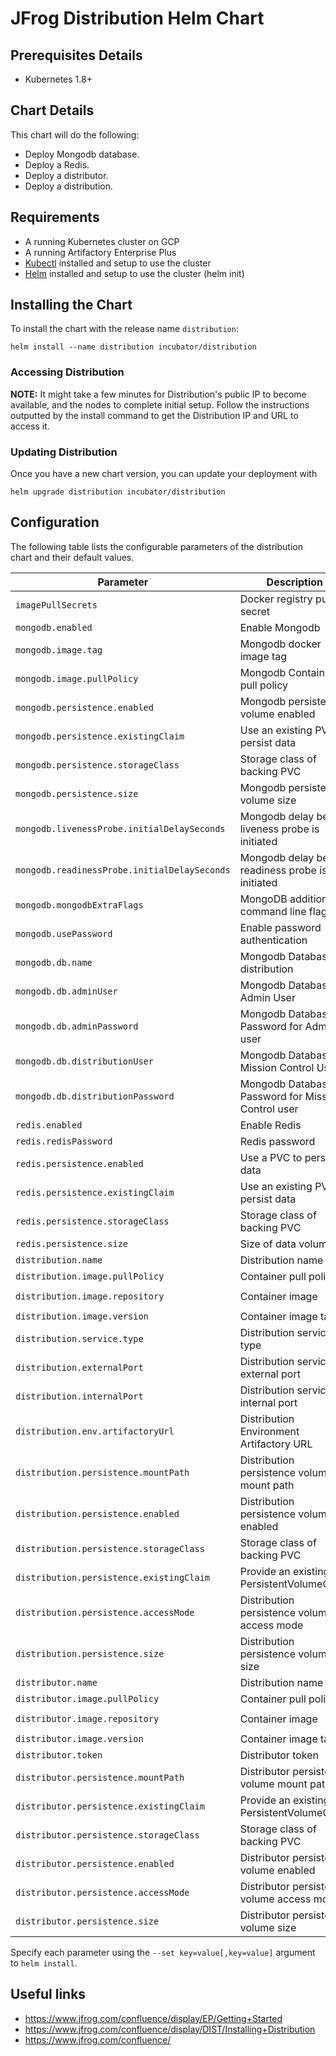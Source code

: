 # JFrog Distribution Helm Chart

## Prerequisites Details

* Kubernetes 1.8+

## Chart Details
This chart will do the following:

* Deploy Mongodb database.
* Deploy a Redis.
* Deploy a distributor.
* Deploy a distribution.

## Requirements
- A running Kubernetes cluster on GCP
- A running Artifactory Enterprise Plus
- [Kubectl](https://kubernetes.io/docs/tasks/tools/install-kubectl/) installed and setup to use the cluster
- [Helm](https://helm.sh/) installed and setup to use the cluster (helm init)

## Installing the Chart
To install the chart with the release name `distribution`:
```
helm install --name distribution incubator/distribution
```

### Accessing Distribution
**NOTE:** It might take a few minutes for Distribution's public IP to become available, and the nodes to complete initial setup.
Follow the instructions outputted by the install command to get the Distribution IP and URL to access it.

### Updating Distribution
Once you have a new chart version, you can update your deployment with
```
helm upgrade distribution incubator/distribution
```

## Configuration

The following table lists the configurable parameters of the distribution chart and their default values.

|         Parameter            |           Description             |                         Default                       |
|------------------------------|-----------------------------------|-------------------------------------------------------|
| `imagePullSecrets`           | Docker registry pull secret       |                                                       |
| `mongodb.enabled`                   | Enable Mongodb                      | `true`                              |
| `mongodb.image.tag`                   | Mongodb docker image tag                     | `3.6.3`                              |
| `mongodb.image.pullPolicy`                   | Mongodb Container pull policy                      | `IfNotPresent`                              |
| `mongodb.persistence.enabled`    | Mongodb persistence volume enabled          | `true`                          |
| `mongodb.persistence.existingClaim`   | Use an existing PVC to persist data               | `nil`                        |
| `mongodb.persistence.storageClass`    | Storage class of backing PVC                      | `generic`                    |
| `mongodb.persistence.size`       | Mongodb persistence volume size             | `10Gi`                         |
| `mongodb.livenessProbe.initialDelaySeconds` | Mongodb delay before liveness probe is initiated                                                     | `40`                                                       |
| `mongodb.readinessProbe.initialDelaySeconds`| Mongodb delay before readiness probe is initiated                                                    | `30`                                                       |
| `mongodb.mongodbExtraFlags`                 | MongoDB additional command line flags                                                        | `["--wiredTigerCacheSizeGB=1"]`                                                       |
| `mongodb.usePassword`                       | Enable password authentication                                                               | `false`                                                   |
| `mongodb.db.name`                   | Mongodb Database for distribution                    | `bintray`                              |
| `mongodb.db.adminUser`                   | Mongodb Database Admin User                     | `admin`                              |
| `mongodb.db.adminPassword`                   | Mongodb Database Password for Admin user                     | `password`                              |
| `mongodb.db.distributionUser`                   | Mongodb Database Mission Control User                     | `distribution`                              |
| `mongodb.db.distributionPassword`                   | Mongodb Database Password for Mission Control user                     | `password`                              |
| `redis.enabled`                   | Enable Redis                      | `true`                              |
| `redis.redisPassword`               | Redis password                                    | `password`          |
| `redis.persistence.enabled`         | Use a PVC to persist data                         | `true`                       |
| `redis.persistence.existingClaim`   | Use an existing PVC to persist data               | `nil`                        |
| `redis.persistence.storageClass`    | Storage class of backing PVC                      | `generic`                    |
| `redis.persistence.size`            | Size of data volume                               | `10Gi`                        |
| `distribution.name`                   | Distribution name                     | `distribution`                              |
| `distribution.image.pullPolicy`       | Container pull policy                | `IfNotPresent`                             |
| `distribution.image.repository`       | Container image                      | `docker.jfrog.io/jf-distribution`  |
| `distribution.image.version`          | Container image tag                  | `1.0.0`                                    |
| `distribution.service.type`   | Distribution service type                                  | `LoadBalancer`                   |
| `distribution.externalPort`   | Distribution service external port                         | `8080`                        |
| `distribution.internalPort`   | Distribution service internal port                         | `8080`                        |
| `distribution.env.artifactoryUrl`                   | Distribution Environment Artifactory URL               | ` `                                  |
| `distribution.persistence.mountPath`  | Distribution persistence volume mount path       | `"/jf-distribution"`  |
| `distribution.persistence.enabled`    | Distribution persistence volume enabled          | `true`                          |
| `distribution.persistence.storageClass` | Storage class of backing PVC | `nil (uses alpha storage class annotation)`   |
| `distribution.persistence.existingClaim` | Provide an existing PersistentVolumeClaim | `nil`   |
| `distribution.persistence.accessMode` | Distribution persistence volume access mode      | `ReadWriteOnce`                 |
| `distribution.persistence.size`       | Distribution persistence volume size             | `50Gi`                         |
| `distributor.name`                   | Distribution name                     | `distribution`                              |
| `distributor.image.pullPolicy`       | Container pull policy                | `IfNotPresent`                             |
| `distributor.image.repository`       | Container image                      | `docker.jfrog.io/jf-distribution`  |
| `distributor.image.version`          | Container image tag                  | `1.0.0`                                    |
| `distributor.token`  | Distributor token       | ``  |
| `distributor.persistence.mountPath`  | Distributor persistence volume mount path       | `"/bt-distributor"`  |
| `distributor.persistence.existingClaim` | Provide an existing PersistentVolumeClaim | `nil`   |
| `distributor.persistence.storageClass` | Storage class of backing PVC | `nil (uses alpha storage class annotation)`   |
| `distributor.persistence.enabled`    | Distributor persistence volume enabled          | `true`                          |
| `distributor.persistence.accessMode` | Distributor persistence volume access mode      | `ReadWriteOnce`                 |
| `distributor.persistence.size`       | Distributor persistence volume size             | `50Gi`                         |

Specify each parameter using the `--set key=value[,key=value]` argument to `helm install`.


## Useful links
- https://www.jfrog.com/confluence/display/EP/Getting+Started
- https://www.jfrog.com/confluence/display/DIST/Installing+Distribution
- https://www.jfrog.com/confluence/
